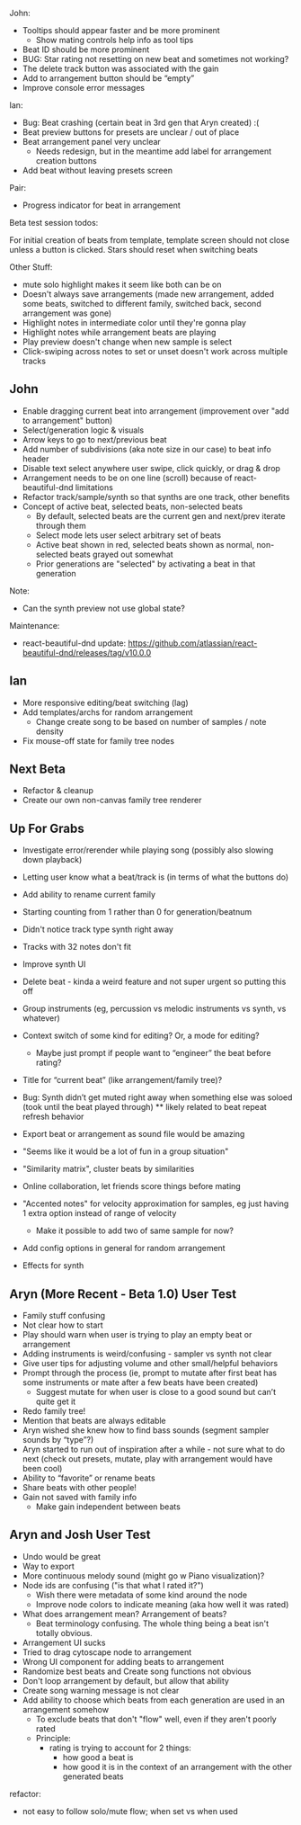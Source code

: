 John:
* Tooltips should appear faster and be more prominent
    * Show mating controls help info as tool tips
* Beat ID should be more prominent
* BUG: Star rating not resetting on new beat and sometimes not working?
* The delete track button was associated with the gain
* Add to arrangement button should be “empty”
* Improve console error messages


Ian:

* Bug: Beat crashing (certain beat in 3rd gen that Aryn created) :(
* Beat preview buttons for presets are unclear / out of place
* Beat arrangement panel very unclear
    * Needs redesign, but in the meantime add label for arrangement creation buttons
* Add beat without leaving presets screen


Pair:
* Progress indicator for beat in arrangement





Beta test session todos:

For initial creation of beats from template, template screen should not close unless a button is clicked.
Stars should reset when switching beats

Other Stuff:
* mute solo highlight makes it seem like both can be on 
* Doesn't always save arrangements (made new arrangement, added some beats, switched to different family, switched back, second arrangement was gone)
* Highlight notes in intermediate color until they're gonna play
* Highlight notes while arrangement beats are playing
* Play preview doesn't change when new sample is select
* Click-swiping across notes to set or unset doesn't work across multiple tracks




John
----

* Enable dragging current beat into arrangement (improvement over "add to arrangement" button)
* Select/generation logic & visuals
* Arrow keys to go to next/previous beat
* Add number of subdivisions (aka note size in our case) to beat info header
* Disable text select anywhere user swipe, click quickly, or drag & drop
* Arrangement needs to be on one line (scroll) because of react-beautiful-dnd limitations
* Refactor track/sample/synth so that synths are one track, other benefits
* Concept of active beat, selected beats, non-selected beats
    * By default, selected beats are the current gen and next/prev iterate through them
    * Select mode lets user select arbitrary set of beats
    * Active beat shown in red, selected beats shown as normal, non-selected beats grayed out somewhat
    * Prior generations are "selected" by activating a beat in that generation

Note:
* Can the synth preview not use global state?

Maintenance:
* react-beautiful-dnd update: https://github.com/atlassian/react-beautiful-dnd/releases/tag/v10.0.0



Ian
---

* More responsive editing/beat switching (lag)
* Add templates/archs for random arrangement
    * Change create song to be based on number of samples / note density
* Fix mouse-off state for family tree nodes



Next Beta
---------

* Refactor & cleanup
* Create our own non-canvas family tree renderer



Up For Grabs
------------

* Investigate error/rerender while playing song (possibly also slowing down playback)
* Letting user know what a beat/track is (in terms of what the buttons do)
* Add ability to rename current family
* Starting counting from 1 rather than 0 for generation/beatnum
* Didn't notice track type synth right away
* Tracks with 32 notes don't fit
* Improve synth UI
* Delete beat - kinda a weird feature and not super urgent so putting this off
* Group instruments (eg, percussion vs melodic instruments vs synth, vs whatever)
* Context switch of some kind for editing? Or, a mode for editing?
    * Maybe just prompt if people want to “engineer” the beat before rating?
* Title for “current beat” (like arrangement/family tree)?

* Bug: Synth didn’t get muted right away when something else was soloed (took until the beat played through) ** likely related to beat repeat refresh behavior  

* Export beat or arrangement as sound file would be amazing
* "Seems like it would be a lot of fun in a group situation"
* "Similarity matrix", cluster beats by similarities
* Online collaboration, let friends score things before mating
* "Accented notes" for velocity approximation for samples, eg just having 1 extra option instead of range of velocity
    * Make it possible to add two of same sample for now?
* Add config options in general for random arrangement
* Effects for synth


Aryn (More Recent - Beta 1.0) User Test
---------------------------------------

* Family stuff confusing
* Not clear how to start
* Play should warn when user is trying to play an empty beat or arrangement
* Adding instruments is weird/confusing - sampler vs synth not clear
* Give user tips for adjusting volume and other small/helpful behaviors
* Prompt through the process (ie, prompt to mutate after first beat has some instruments or mate after a few beats have been created)
    * Suggest mutate for when user is close to a good sound but can’t quite get it
* Redo family tree!
* Mention that beats are always editable
* Aryn wished she knew how to find bass sounds (segment sampler sounds by “type”?)
* Aryn started to run out of inspiration after a while - not sure what to do next (check out presets, mutate, play with arrangement would have been cool)
* Ability to “favorite” or rename beats
* Share beats with other people!
* Gain not saved with family info
    * Make gain independent between beats


Aryn and Josh User Test
-----------------------

* Undo would be great
* Way to export
* More continuous melody sound (might go w Piano visualization)?
* Node ids are confusing ("is that what I rated it?")
    * Wish there were metadata of some kind around the node
    * Improve node colors to indicate meaning (aka how well it was rated)
* What does arrangement mean? Arrangement of beats?
    * Beat terminology confusing. The whole thing being a beat isn't totally obvious.
* Arrangement UI sucks
* Tried to drag cytoscape node to arrangement
* Wrong UI component for adding beats to arrangement
* Randomize best beats and Create song functions not obvious
* Don't loop arrangement by default, but allow that ability
* Create song warning message is not clear
* Add ability to choose which beats from each generation are used in an arrangement somehow
    * To exclude beats that don't "flow" well, even if they aren't poorly rated
    * Principle:
      * rating is trying to account for 2 things:
        * how good a beat is
        * how good it is in the context of an arrangement with the other generated beats

refactor:
- not easy to follow solo/mute flow; when set vs when used
